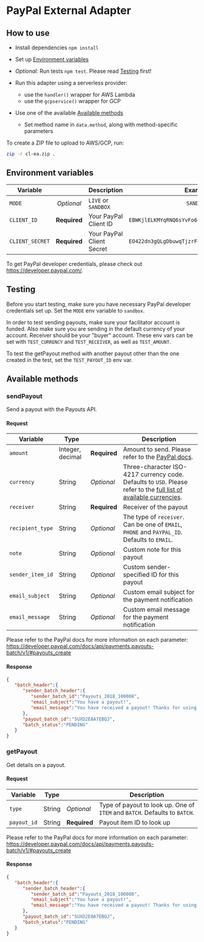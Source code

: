 # PayPal External Adapter

## How to use

* Install dependencies `npm install`

* Set up [Environment variables](#environment-variables)

* *Optional:* Run tests `npm test`. Please read [Testing](#testing) first!

* Run this adapter using a serverless provider:
    * use the `handler()` wrapper for AWS Lambda
    * use the `gcpservice()` wrapper for GCP

* Use one of the available [Available methods](#available-methods)
    * Set method name in `data.method`, along with method-specific parameters

To create a ZIP file to upload to AWS/GCP, run:

```bash
zip -r cl-ea.zip .
```

## Environment variables

| Variable      |               | Description | Example |
|---------------|:-------------:|------------- |:---------:|
| `MODE`     | *Optional*  | `LIVE` or `SANDBOX` | `SANDBOX` |
| `CLIENT_ID`  | **Required**  | Your PayPal Client ID | `EBWKjlELKMYqRNQ6sYvFo64FtaRLRR5BdHEESmha49TM` |
| `CLIENT_SECRET`  | **Required**  | Your PayPal Client Secret | `EO422dn3gQLgDbuwqTjzrFgFtaRLRR5BdHEESmha49TM` |

To get PayPal developer credentials, please check out https://developer.paypal.com/.

## Testing

Before you start testing, make sure you have necessary PayPal developer credentials set up.
Set the `MODE` env variable to `sandbox`.

In order to test sending payouts, make sure your facilitator account is funded.
Also make sure you are sending in the default currency of your account.
Receiver should be your "buyer" account.
These env vars can be set with `TEST_CURRENCY` and `TEST_RECEIVER`, as well as `TEST_AMOUNT`.

To test the getPayout method with another payout other than the one created in the test, set the `TEST_PAYOUT_ID` env var.

## Available methods

### sendPayout

Send a payout with the Payouts API.

#### Request

| Variable | Type |   | Description |
|----------|------|---|-------------|
| `amount` | Integer, decimal | **Required** | Amount to send. Please refer to the [PayPal docs](https://developer.paypal.com/docs/api/payments.payouts-batch/v1/#definition-currency). |
| `currency` | String | *Optional* | Three-character ISO-4217 currency code. Defaults to `USD`. Please refer to the [full list of available currencies](https://developer.paypal.com/docs/integration/direct/rest/currency-codes/). |
| `receiver` | String | **Required** | Receiver of the payout |
| `recipient_type` | String | *Optional* | The type of `receiver`. Can be one of `EMAIL`, `PHONE` and `PAYPAL_ID`. Defaults to `EMAIL`. |
| `note` | String | *Optional* | Custom note for this payout |
| `sender_item_id` | String | *Optional* | Custom sender-specified ID for this payout |
| `email_subject` | String | *Optional* | Custom email subject for the payment notification |
| `email_message` | String | *Optional* | Custom email message for the payment notification |

Please refer to the PayPal docs for more information on each parameter: https://developer.paypal.com/docs/api/payments.payouts-batch/v1/#payouts_create

#### Response

```json
{  
   "batch_header":{  
      "sender_batch_header":{  
         "sender_batch_id":"Payouts_2018_100008",
         "email_subject":"You have a payout!",
         "email_message":"You have received a payout! Thanks for using our service!"
      },
      "payout_batch_id":"5UXD2E8A7EBQJ",
      "batch_status":"PENDING"
   }
}
```

### getPayout

Get details on a payout.

#### Request

| Variable | Type |   | Description |
|----------|------|---|-------------|
| `type` | String | *Optional* | Type of payout to look up. One of `ITEM` and `BATCH`. Defaults to `BATCH`. |
| `payout_id` | String | **Required** | Payout item ID to look up |

Please refer to the PayPal docs for more information on each parameter: https://developer.paypal.com/docs/api/payments.payouts-batch/v1/#payouts_create

#### Response

```json
{  
   "batch_header":{  
      "sender_batch_header":{  
         "sender_batch_id":"Payouts_2018_100008",
         "email_subject":"You have a payout!",
         "email_message":"You have received a payout! Thanks for using our service!"
      },
      "payout_batch_id":"5UXD2E8A7EBQJ",
      "batch_status":"PENDING"
   }
}
```
